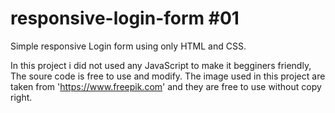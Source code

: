 # responsive-login-form #01
Simple responsive Login form using only HTML and CSS.

In this project i did not used any JavaScript to make it begginers friendly, The soure code is free to use and modify. 
The image used in this project are taken from 'https://www.freepik.com' and they are free to use without copy right.


